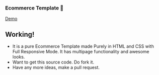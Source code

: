 ### Ecommerce Template 👋

[Demo](https://hypertextassassin0273.github.io/Ecommerce/)

## Working!
- It is a pure Ecommerce Template made Purely in HTML and CSS with Full Responsive Mode. It has multipage functionality and awesome looks.
- Want to get this source code. Do fork it. 
- Have any more ideas, make a pull request.

<!--
### Connect with me:

[<img align="left" alt="samwitadhikary.github.io/my-profile" width="22px" src="https://raw.githubusercontent.com/iconic/open-iconic/master/svg/globe.svg" />][website]
[<img align="left" alt="Samwit | Twitter" width="22px" src="https://cdn.jsdelivr.net/npm/simple-icons@v3/icons/twitter.svg" />][twitter]
[<img align="left" alt="Samwit | LinkedIn" width="22px" src="https://cdn.jsdelivr.net/npm/simple-icons@v3/icons/linkedin.svg" />][linkedin]
[<img align="left" alt="Samwit | Instagram" width="22px" src="https://cdn.jsdelivr.net/npm/simple-icons@v3/icons/instagram.svg" />][instagram]

<br />
---

[website]: https://samwitadhikary.github.io/my-profile
[twitter]: https://twitter.com/SamwitAdhikary
[instagram]: https://www.instagram.com/samwit_adhikary
[linkedin]: https://www.linkedin.com/in/samwit-adhikary-2487161a3/
-->

